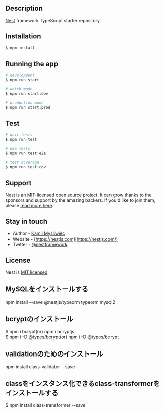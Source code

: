 

## Description

[Nest](https://github.com/nestjs/nest) framework TypeScript starter repository.

## Installation

```bash
$ npm install
```

## Running the app

```bash
# development
$ npm run start

# watch mode
$ npm run start:dev

# production mode
$ npm run start:prod
```

## Test

```bash
# unit tests
$ npm run test

# e2e tests
$ npm run test:e2e

# test coverage
$ npm run test:cov
```

## Support

Nest is an MIT-licensed open source project. It can grow thanks to the sponsors and support by the amazing backers. If you'd like to join them, please [read more here](https://docs.nestjs.com/support).

## Stay in touch

- Author - [Kamil Myśliwiec](https://kamilmysliwiec.com)
- Website - [https://nestjs.com](https://nestjs.com/)
- Twitter - [@nestframework](https://twitter.com/nestframework)

## License

Nest is [MIT licensed](LICENSE).

## MySQLをインストールする
npm install --save @nestjs/typeorm typeorm mysql2  

## bcryptのインストール
$ npm i bcrypt(or) npm i bcryptjs    
$ npm i -D @types/bcrypt(or) npm i -D @types/bcrypt  

## validationのためのインストール
npm install class-validator --save

## classをインスタンス化できるclass-transformerをインストールする
$ npm install class-transformer --save
